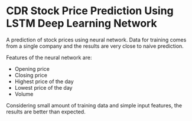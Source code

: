 # CDR Stock Price Prediction Using LSTM Deep Learning Network

A prediction of stock prices using neural network. Data for training comes from a single company and the results are very close to naive prediction. 

Features of the neural network are:
* Opening price
* Closing price
* Highest price of the day
* Lowest price of the day
* Volume

Considering small amount of training data and simple input features, the results are better than expected.
